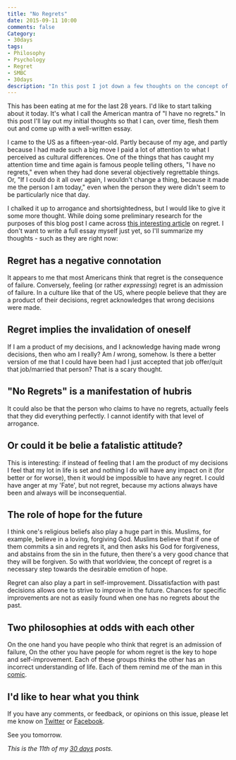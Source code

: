 ```yaml
---
title: "No Regrets"
date: 2015-09-11 10:00
comments: false
Category:
- 30days
tags:
- Philosophy
- Psychology
- Regret
- SMBC
- 30days
description: "In this post I jot down a few thoughts on the concept of regret."
---
```


This has been eating at me for the last 28 years. I'd like to start talking about it today. It's what I call the American mantra of "I have no regrets." In this post I'll lay out my initial thoughts so that I can, over time, flesh them out and come up with a well-written essay.

<!-- more -->

I came to the US as a fifteen-year-old. Partly because of my age, and partly because I had made such a big move I paid a lot of attention to what I perceived as cultural differences. One of the things that has caught my attention time and time again is famous people telling others, "I have no regrets," even when they had done several objectively regrettable things. Or, "If I could do it all over again, I wouldn't change a thing, because it made me the person I am today," even when the person they were didn't seem to be particularly nice that day. 

I chalked it up to arrogance and shortsightedness, but I would like to give it some more thought. While doing some preliminary research for the purposes of this blog post I came across [this interesting article][regret] on regret. I don't want to write a full essay myself just yet, so I'll summarize my thoughts - such as they are right now:

## Regret has a negative connotation

It appears to me that most Americans think that regret is the consequence of failure. Conversely, feeling (or rather _expressing_) regret is an admission of failure. In a culture like that of the US, where people believe that they are a product of their decisions, regret acknowledges that wrong decisions were made.

## Regret implies the invalidation of oneself

If I am a product of my decisions, and I acknowledge having made wrong decisions, then who am I really? Am _I_ wrong, somehow. Is there a better version of me that I could have been had I just accepted that job offer/quit that job/married that person? That is a scary thought.

## "No Regrets" is a manifestation of hubris

It could also be that the person who claims to have no regrets, actually feels that they did everything perfectly. I cannot identify with that level of arrogance. 

## Or could it be belie a fatalistic attitude?

This is interesting: if instead of feeling that I am the product of my decisions I feel that my lot in life is set and nothing I do will have any impact on it (for better or for worse), then it would be impossible to have any regret. I could have anger at my 'Fate', but not regret, because my actions always have been and always will be inconsequential.

## The role of hope for the future

I think one's religious beliefs also play a huge part in this. Muslims, for example, believe in a loving, forgiving God. Muslims believe that if one of them commits a sin and regrets it, and then asks his God for forgiveness, and abstains from the sin in the future, then there's a very good chance that they will be forgiven. So with that worldview, the concept of regret is a necessary step towards the desirable emotion of hope.

Regret can also play a part in self-improvement. Dissatisfaction with past decisions allows one to strive to improve in the future. Chances for specific improvements are not as easily found when one has no regrets about the past.

## Two philosophies at odds with each other

On the one hand you have people who think that regret is an admission of failure, On the other you have people for whom regret is the key to hope and self-improvement. Each of these groups thinks the other has an incorrect understanding of life. Each of them remind me of the man in this [comic][].

## I'd like to hear what you think

If you have any comments, or feedback, or opinions on this issue, please let me know on [Twitter][] or [Facebook][].

See you tomorrow.

_This is the 11th of my [30 days][] posts._

[30 days]: /2015/08/31/30-days/
[regret]: http://www.psmag.com/health-and-behavior/its-our-party-we-can-do-what-we-want-until-we-die-so-lead-a-meaningful-life-okay
[comic]: http://www.smbc-comics.com/index.php?id=3822
[Twitter]: https://twitter.com/_aijaz_
[Facebook]: https://www.facebook.com/aijazansari